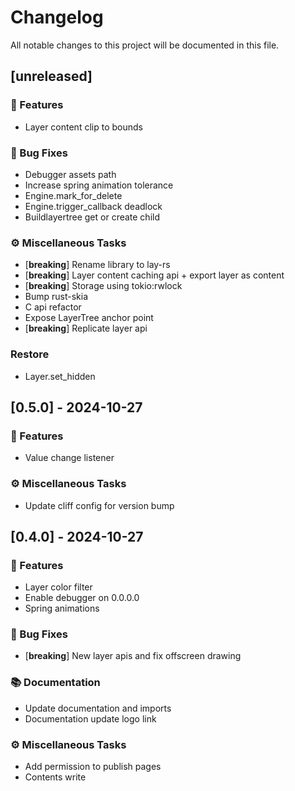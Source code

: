 # Changelog

All notable changes to this project will be documented in this file.

## [unreleased]

### 🚀 Features

- Layer content clip to bounds

### 🐛 Bug Fixes

- Debugger assets path
- Increase spring animation tolerance
- Engine.mark_for_delete
- Engine.trigger_callback deadlock
- Buildlayertree get or create child

### ⚙️ Miscellaneous Tasks

- [**breaking**] Rename library to lay-rs
- [**breaking**] Layer content caching api + export layer as content
- [**breaking**] Storage using tokio:rwlock
- Bump rust-skia
- C api refactor
- Expose LayerTree anchor point
- [**breaking**] Replicate layer api

### Restore

- Layer.set_hidden

## [0.5.0] - 2024-10-27

### 🚀 Features

- Value change listener

### ⚙️ Miscellaneous Tasks

- Update cliff config for version bump

## [0.4.0] - 2024-10-27

### 🚀 Features

- Layer color filter
- Enable debugger on 0.0.0.0
- Spring animations

### 🐛 Bug Fixes

- [**breaking**] New layer apis and fix offscreen drawing

### 📚 Documentation

- Update documentation and imports
- Documentation update logo link

### ⚙️ Miscellaneous Tasks

- Add permission to publish pages
- Contents write

<!-- generated by git-cliff -->
